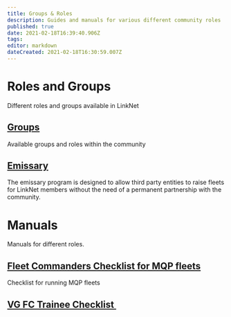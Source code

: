 ```yaml
---
title: Groups & Roles
description: Guides and manuals for various different community roles
published: true
date: 2021-02-18T16:39:40.906Z
tags: 
editor: markdown
dateCreated: 2021-02-18T16:30:59.007Z
---
```


# Roles and Groups
Different roles and groups available in LinkNet

## [Groups](/groups-and-roles/groups)
Available groups and roles within the community

## [Emissary](/groups-and-roles/emissary)
The emissary program is designed to allow third party entities to raise fleets for LinkNet members without the need of a permanent partnership with the community.

# Manuals
Manuals for different roles.

## [Fleet Commanders Checklist for MQP fleets](/linknet-help-and-guides/fc-mqp-checklist)
Checklist for running MQP fleets

## [VG FC Trainee Checklist ](/groups-and-roles/vgincfc)